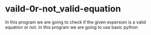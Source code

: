 # vaild-0r-not_valid-equation
In this program we are going to check if the given expersion is a valid equation or not.
In this program we are going to use basic python
